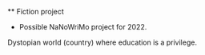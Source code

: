 ** Fiction project

* Possible NaNoWriMo project for 2022.

Dystopian world (country) where education is a privilege. 
